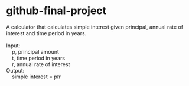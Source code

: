 # github-final-project

A calculator that calculates simple interest given principal, annual rate of interest and time period in years.<br><br>
Input:<br>
   &nbsp;&nbsp;&nbsp;&nbsp;p, principal amount<br>
   &nbsp;&nbsp;&nbsp;&nbsp;t, time period in years<br>
   &nbsp;&nbsp;&nbsp;&nbsp;r, annual rate of interest<br>
Output:<br>
   &nbsp;&nbsp;&nbsp;&nbsp;simple interest = p*t*r<br>
